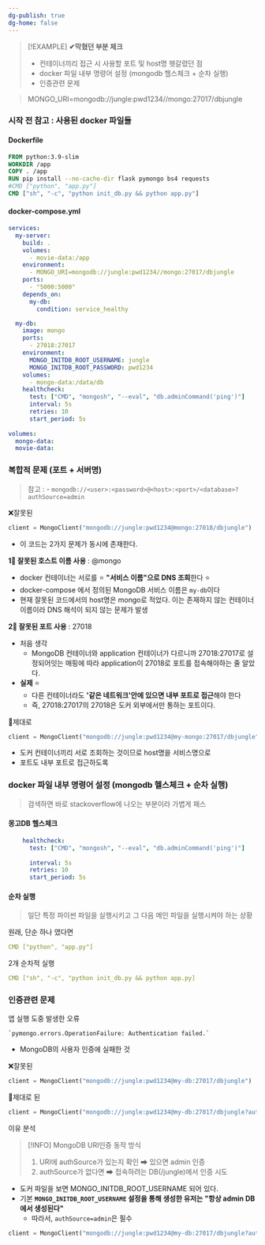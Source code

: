 ```yaml
---
dg-publish: true
dg-home: false
---
```



>[!EXAMPLE] **✔막혔던 부분 체크** 
>- 컨테이너끼리 접근 시 사용할 포트 및 host명 헷갈렸던 점 
>- docker 파일 내부 명령어 설정 (mongodb 헬스체크 + 순차 실행)
>- 인증관련 문제 

>MONGO_URI=mongodb://jungle:pwd1234//mongo:27017/dbjungle

### 시작 전 참고 : 사용된 docker 파일들 

#### Dockerfile
```Dockerfile
FROM python:3.9-slim
WORKDIR /app
COPY . /app
RUN pip install --no-cache-dir flask pymongo bs4 requests
#CMD ["python", "app.py"]
CMD ["sh", "-c", "python init_db.py && python app.py"]
```

#### docker-compose.yml
```yaml
services:
  my-server:
    build: .
    volumes:
      - movie-data:/app
    environment:
      - MONGO_URI=mongodb://jungle:pwd1234//mongo:27017/dbjungle
    ports:
      - "5000:5000"
    depends_on:
      my-db:
        condition: service_healthy

  my-db:
    image: mongo
    ports:
      - 27018:27017
    environment:
      MONGO_INITDB_ROOT_USERNAME: jungle
      MONGO_INITDB_ROOT_PASSWORD: pwd1234
    volumes:
      - mongo-data:/data/db
    healthcheck:
      test: ["CMD", "mongosh", "--eval", "db.adminCommand('ping')"]
      interval: 5s
      retries: 10
      start_period: 5s
      
volumes:
  mongo-data:
  movie-data:
```




### 복합적 문제 (포트 + 서버명)

> 참고 : - `mongodb://<user>:<password>@<host>:<port>/<database>?authSource=admin`

❌잘못된
```python
client = MongoClient("mongodb://jungle:pwd1234@mongo:27018/dbjungle")
```
- 이 코드는 2가지 문제가 동시에 존재한다.

**1‍⃣ 잘못된 호스트 이름 사용** : @mongo
- docker 컨테이너는 서로를 ⭐ **"서비스 이름"으로 DNS 조회**한다  ⭐
- docker-compose 에서 정의된 MongoDB 서비스 이름은 `my-db`이다
- 현재 잘못된 코드에서의 host명은 mongo로 적었다. 이는 존재하지 않는 컨테이너 이름이라 DNS 해석이 되지 않는 문제가 발생 

**2‍⃣ 잘못된 포트 사용** : 27018
- 처음 생각 
	- MongoDB 컨테이너와 application 컨테이너가 다르니까 27018:27017로 설정되어잇는 매핑에 따라 application이 27018로 포트를 접속해야하는 줄 알았다.
- **실제** ⭐
	- 다른 컨테이너라도 **'같은 네트워크'안에 있으면 내부 포트로 접근**해야 한다 
	- 즉, 27018:27017의 27018은 도커 외부에서만 통하는 포트이다.


💚제대로 
```python
client = MongoClient("mongodb://jungle:pwd1234@my-mongo:27017/dbjungle")
```
- 도커 컨테이너끼리 서로 조회하는 것이므로 host명을 서비스명으로 
- 포트도 내부 포트로 접근하도록 


### docker 파일 내부 명령어 설정 (mongodb 헬스체크 + 순차 실행)
> 검색하면 바로 stackoverflow에 나오는 부분이라 가볍게 패스

#### 몽고DB 헬스체크 
```yaml
    healthcheck:
      test: ["CMD", "mongosh", "--eval", "db.adminCommand('ping')"]
      
      interval: 5s
      retries: 10
      start_period: 5s
```

#### 순차 실행
 > 일단 특정 파이썬 파일을 실행시키고 그 다음 메인 파일을 실행시켜야 하는 상황 

 원래, 단순 하나 였다면 
```yaml
CMD ["python", "app.py"]
```

2개 순차적 실행
```yaml
CMD ["sh", "-c", "python init_db.py && python app.py]
```


### 인증관련 문제 

앱 실행 도중 발생한 오류
```
`pymongo.errors.OperationFailure: Authentication failed.`
```
- MongoDB의 사용자 인증에 실패한 것 

❌잘못된
```python
client = MongoClient("mongodb://jungle:pwd1234@my-db:27017/dbjungle")
```

💚제대로 된
```python
client = MongoClient("mongodb://jungle:pwd1234@my-db:27017/dbjungle?authSource=admin")
```


이유 분석 

> [!INFO] MongoDB URI인증 동작 방식
> 1. URI에 authSource가 있는지 확인 ➡ 있으면 admin 인증 
> 2. authSource가 없다면 ➡ 접속하려는 DB(/jungle)에서 인증 시도 
- 도커 파일을 보면 MONGO_INITDB_ROOT_USERNAME 되어 있다.
- 기본 **`MONGO_INITDB_ROOT_USERNAME` 설정을 통해 생성한 유저는** **"항상 admin DB에서 생성된다"**
	- 따라서, `authSource=admin`은 필수

```python
client = MongoClient("mongodb://jungle:pwd1234@my-db:27017/dbjungle?authSource=admin")
```


